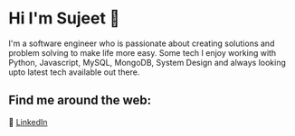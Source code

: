 <!--
**sujeetkv/sujeetkv** is a ✨ _special_ ✨ repository because its `README.md` (this file) appears on your GitHub profile.

Here are some ideas to get you started:

- 🔭 I’m currently working on ...
- 🌱 I’m currently learning ...
- 👯 I’m looking to collaborate on ...
- 🤔 I’m looking for help with ...
- 💬 Ask me about ...
- 📫 How to reach me: ...
- 😄 Pronouns: ...
- ⚡ Fun fact: ...
-->
# Hi I'm Sujeet 👋
I'm a software engineer who is passionate about creating solutions and problem solving to make life more easy. Some tech I enjoy working with Python, Javascript, MySQL, MongoDB, System Design and always looking upto latest tech available out there.

## Find me around the web:
:briefcase: [LinkedIn](https://www.linkedin.com/in/sujeet-kumar-90)
